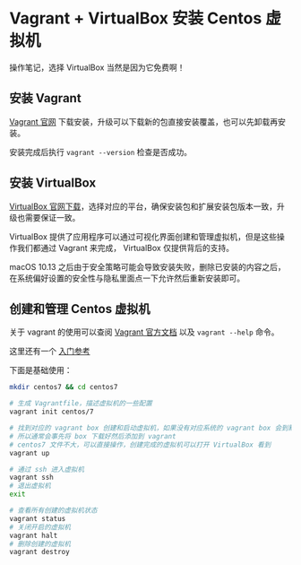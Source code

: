 # Vagrant + VirtualBox 安装 Centos 虚拟机

操作笔记，选择 VirtualBox 当然是因为它免费啊！

## 安装 Vagrant

[Vagrant 官网](https://www.vagrantup.com/) 下载安装，升级可以下载新的包直接安装覆盖，也可以先卸载再安装。

安装完成后执行 `vagrant --version` 检查是否成功。

## 安装 VirtualBox

[VirtualBox 官网下载](https://www.virtualbox.org/wiki/Downloads)，选择对应的平台，确保安装包和扩展安装包版本一致，升级也需要保证一致。

VirtualBox 提供了应用程序可以通过可视化界面创建和管理虚拟机，但是这些操作我们都通过 Vagrant 来完成， VirtualBox 仅提供背后的支持。

macOS 10.13 之后由于安全策略可能会导致安装失败，删除已安装的内容之后，在系统偏好设置的安全性与隐私里面点一下允许然后重新安装即可。

## 创建和管理 Centos 虚拟机

关于 vagrant 的使用可以查阅 [Vagrant 官方文档](https://www.vagrantup.com/docs/) 以及 `vagrant --help` 命令。

这里还有一个 [入门参考](https://github.com/whorusq/learning-vagrant)

下面是基础使用：

```bash
mkdir centos7 && cd centos7

# 生成 Vagrantfile，描述虚拟机的一些配置
vagrant init centos/7

# 找到对应的 vagrant box 创建和启动虚拟机，如果没有对应系统的 vagrant box 会到默认的官方站点下载，这一步比较耗时
# 所以通常会事先将 box 下载好然后添加到 vagrant
# centos7 文件不大，可以直接操作，创建完成的虚拟机可以打开 VirtualBox 看到
vagrant up

# 通过 ssh 进入虚拟机
vagrant ssh
# 退出虚拟机
exit

# 查看所有创建的虚拟机状态
vagrant status
# 关闭开启的虚拟机
vagrant halt
# 删除创建的虚拟机
vagrant destroy
```
